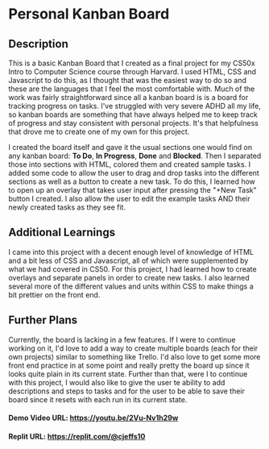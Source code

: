 # Personal Kanban Board
## Description
<p>This is a basic Kanban Board that I created as a final project for my CS50x Intro to Computer Science course through Harvard. I used HTML, CSS and Javascript to do this, as I thought that was the easiest way to do so and these are the languages that I feel the most comfortable with. Much of the work was fairly straightforward since all a kanban board is is a board for tracking progress on tasks. I've struggled with very severe ADHD all my life, so kanban boards are something that have always helped me to keep track of progress and stay consistent with personal projects. It's that helpfulness that drove me to create one of my own for this project.</p> 

<p>I created the board itself and gave it the usual sections one would find on any kanban board: <b>To Do</b>, <b>In Progress</b>, <b>Done</b> and <b>Blocked</b>. Then I separated those into sections with HTML, colored them and created sample tasks. I added some code to allow the user to drag and drop tasks into the different sections as well as a button to create a new task. To do this, I learned how to open up an overlay that takes user input after pressing the "+New Task" button I created. I also allow the user to edit the example tasks AND their newly created tasks as they see fit.</p>

## Additional Learnings
I came into this project with a decent enough level of knowledge of HTML and a bit less of CSS and Javascript, all of which were supplemented by what we had covered in CS50. For this project, I had learned how to create overlays and separate panels in order to create new tasks. I also learned several more of the different values and units within CSS to make things a bit prettier on the front end.

## Further Plans
<p>Currently, the board is lacking in a few features. If I were to continue working on it, I'd love to add a way to create multiple boards (each for their own projects) similar to something like Trello. I'd also love to get some more front end practice in at some point and really pretty the board up since it looks quite plain in its current state. Further than that, were I to continue with this project, I would also like to give the user te ability to add descriptions and steps to tasks and for the user to be able to save their board since it resets with each run in its current state.</p>

#### Demo Video URL: https://youtu.be/2Vu-Nv1h29w
#### Replit URL: https://replit.com/@cjeffs10
